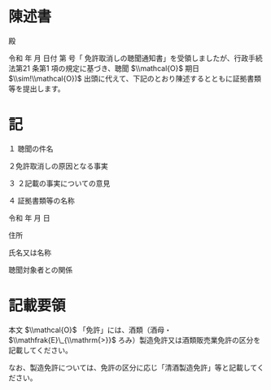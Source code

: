 # 陳述書

殿

令和 年 月 日付 第 号「 免許取消しの聴聞通知書」を受領しましたが、行政手続法第21 条第1 項の規定に基づき、聴聞 $\\mathcal{O}$ 期日 $\\sim!\\mathcal{O})$ 出頭に代えて、下記のとおり陳述するとともに証拠書類等を提出します。

# 記

１ 聴聞の件名

２免許取消しの原因となる事実

３ ２記載の事実についての意見

４ 証拠書類等の名称

令和 年 月 日

住所

氏名又は名称

聴聞対象者との関係

# 記載要領

本文 $\\mathcal{O}$ 「免許」には、酒類（酒母・ $\\mathfrak{E}\_{\\mathrm{>}}$ ろみ）製造免許又は酒類販売業免許の区分を記載してください。

なお、製造免許については、免許の区分に応じ「清酒製造免許」等と記載してください。